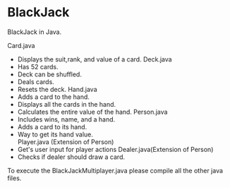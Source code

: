 # BlackJack
BlackJack in Java. 

Card.java 
- Displays the suit,rank, and value of a card. 
Deck.java 
- Has 52 cards. 
- Deck can be shuffled. 
- Deals cards. 
- Resets the deck. 
Hand.java 
- Adds a card to the hand. 
- Displays all the cards in the hand. 
- Calculates the entire value of the hand. 
Person.java 
- Includes wins, name, and a hand. 
- Adds a card to its hand. 
- Way to get its hand value.  
Player.java (Extension of Person)
- Get's user input for player actions 
Dealer.java(Extension of Person)
- Checks if dealer should draw a card. 

To execute the BlackJackMultiplayer.java please compile all the other java files. 
